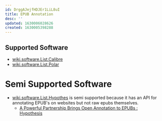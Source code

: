 ```yaml
---
id: DrggAJejfHDJEr1LiL8uI
title: EPUB Annotation
desc: ''
updated: 1630006028626
created: 1630005398288
---
```


## Supported Software

* [wiki.software.List.Calibre](../../List/Calibre.md)
* [wiki.software.List.Polar](../../List/Polar.md)

# Semi Supported Software

* [wiki.software.List.Hypothes](../../List/Hypothes.md) is semi supported because it has an API for annotating EPUB's on websites but not raw epubs themselves.
  * [A Powerful Partnership Brings Open Annotation to EPUBs : Hypothesis](https://web.hypothes.is/blog/epub-annotation/)
